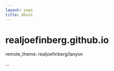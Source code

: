 ```yaml
---
layout: page
title: About
---
```

# realjoefinberg.github.io
remote_theme:  realjoefinberg/lanyon
<body class="theme-base-08">
  ...
</body>
